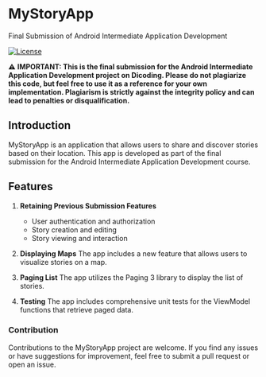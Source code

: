 # MyStoryApp
Final Submission of Android Intermediate Application Development

[![License](https://img.shields.io/badge/License-MIT-blue.svg)](https://opensource.org/licenses/MIT)

⚠️ **IMPORTANT: This is the final submission for the Android Intermediate Application Development project on Dicoding. Please do not plagiarize this code, but feel free to use it as a reference for your own implementation. Plagiarism is strictly against the integrity policy and can lead to penalties or disqualification.**

## Introduction
MyStoryApp is an application that allows users to share and discover stories based on their location. This app is developed as part of the final submission for the Android Intermediate Application Development course.

## Features
1. **Retaining Previous Submission Features**
   - User authentication and authorization
   - Story creation and editing
   - Story viewing and interaction
   
2. **Displaying Maps**
   The app includes a new feature that allows users to visualize stories on a map.

3. **Paging List**
   The app utilizes the Paging 3 library to display the list of stories.
   
4. **Testing**
   The app includes comprehensive unit tests for the ViewModel functions that retrieve paged data.

### Contribution
Contributions to the MyStoryApp project are welcome. If you find any issues or have suggestions for improvement, feel free to submit a pull request or open an issue.
